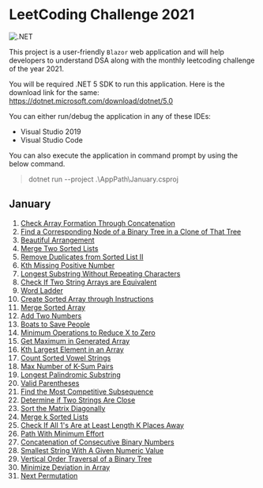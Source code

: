 # LeetCoding Challenge 2021

![.NET](https://github.com/jsowndarrajan/LeetCodingChallenge/workflows/.NET/badge.svg)

This project is a user-friendly `Blazor` web application and will help developers to understand DSA along with the monthly leetcoding challenge of the year 2021.

You will be required .NET 5 SDK to run this application. Here is the download link for the same: https://dotnet.microsoft.com/download/dotnet/5.0

You can either run/debug the application in any of these IDEs:

* Visual Studio 2019
* Visual Studio Code

You can also execute the application in command prompt by using the below command.

> dotnet run --project .\AppPath\January.csproj

## January

1. [Check Array Formation Through Concatenation](https://leetcode.com/explore/challenge/card/january-leetcoding-challenge-2021/579/week-1-january-1st-january-7th/3589/)
2. [Find a Corresponding Node of a Binary Tree in a Clone of That Tree](https://leetcode.com/explore/challenge/card/january-leetcoding-challenge-2021/579/week-1-january-1st-january-7th/3590/)
3. [Beautiful Arrangement](https://leetcode.com/explore/challenge/card/january-leetcoding-challenge-2021/579/week-1-january-1st-january-7th/3591/)
4. [Merge Two Sorted Lists](https://leetcode.com/explore/challenge/card/january-leetcoding-challenge-2021/579/week-1-january-1st-january-7th/3592/)
5. [Remove Duplicates from Sorted List II](https://leetcode.com/explore/challenge/card/january-leetcoding-challenge-2021/579/week-1-january-1st-january-7th/3593/)
6. [Kth Missing Positive Number](https://leetcode.com/explore/challenge/card/january-leetcoding-challenge-2021/579/week-1-january-1st-january-7th/3594/)
7. [Longest Substring Without Repeating Characters](https://leetcode.com/explore/challenge/card/january-leetcoding-challenge-2021/579/week-1-january-1st-january-7th/3595/)
8. [Check If Two String Arrays are Equivalent](https://leetcode.com/explore/challenge/card/january-leetcoding-challenge-2021/580/week-2-january-8th-january-14th/3597/)
9. [Word Ladder](https://leetcode.com/explore/challenge/card/january-leetcoding-challenge-2021/580/week-2-january-8th-january-14th/3598/)
10. [Create Sorted Array through Instructions](https://leetcode.com/explore/challenge/card/january-leetcoding-challenge-2021/580/week-2-january-8th-january-14th/3599/)
11. [Merge Sorted Array](https://leetcode.com/explore/challenge/card/january-leetcoding-challenge-2021/580/week-2-january-8th-january-14th/3600/)
12. [Add Two Numbers](https://leetcode.com/explore/challenge/card/january-leetcoding-challenge-2021/580/week-2-january-8th-january-14th/3601/)
13. [Boats to Save People](https://leetcode.com/explore/challenge/card/january-leetcoding-challenge-2021/580/week-2-january-8th-january-14th/3602/)
14. [Minimum Operations to Reduce X to Zero](https://leetcode.com/explore/challenge/card/january-leetcoding-challenge-2021/580/week-2-january-8th-january-14th/3603/)
15. [Get Maximum in Generated Array](https://leetcode.com/explore/challenge/card/january-leetcoding-challenge-2021/581/week-3-january-15th-january-21st/3605/)
16. [Kth Largest Element in an Array](https://leetcode.com/explore/challenge/card/january-leetcoding-challenge-2021/581/week-3-january-15th-january-21st/3606/)
17. [Count Sorted Vowel Strings](https://leetcode.com/explore/challenge/card/january-leetcoding-challenge-2021/581/week-3-january-15th-january-21st/3607/)
18. [Max Number of K-Sum Pairs](https://leetcode.com/explore/challenge/card/january-leetcoding-challenge-2021/581/week-3-january-15th-january-21st/3608/)
19. [Longest Palindromic Substring](https://leetcode.com/explore/challenge/card/january-leetcoding-challenge-2021/581/week-3-january-15th-january-21st/3609/)
20. [Valid Parentheses](https://leetcode.com/explore/challenge/card/january-leetcoding-challenge-2021/581/week-3-january-15th-january-21st/3610/)
21. [Find the Most Competitive Subsequence](https://leetcode.com/explore/challenge/card/january-leetcoding-challenge-2021/581/week-3-january-15th-january-21st/3611/)
22. [Determine if Two Strings Are Close](https://leetcode.com/explore/challenge/card/january-leetcoding-challenge-2021/582/week-4-january-22nd-january-28th/3613/)
23. [Sort the Matrix Diagonally](https://leetcode.com/explore/challenge/card/january-leetcoding-challenge-2021/582/week-4-january-22nd-january-28th/3614/)
24. [Merge k Sorted Lists](https://leetcode.com/explore/challenge/card/january-leetcoding-challenge-2021/582/week-4-january-22nd-january-28th/3615/)
25. [Check If All 1's Are at Least Length K Places Away](https://leetcode.com/explore/challenge/card/january-leetcoding-challenge-2021/582/week-4-january-22nd-january-28th/3616/)
26. [Path With Minimum Effort](https://leetcode.com/explore/challenge/card/january-leetcoding-challenge-2021/582/week-4-january-22nd-january-28th/3617/)
27. [Concatenation of Consecutive Binary Numbers](https://leetcode.com/explore/challenge/card/january-leetcoding-challenge-2021/582/week-4-january-22nd-january-28th/3618/)
28. [Smallest String With A Given Numeric Value](https://leetcode.com/explore/challenge/card/january-leetcoding-challenge-2021/582/week-4-january-22nd-january-28th/3619/)
29. [Vertical Order Traversal of a Binary Tree](https://leetcode.com/explore/challenge/card/january-leetcoding-challenge-2021/583/week-5-january-29th-january-31st/3621/)
30. [Minimize Deviation in Array](https://leetcode.com/explore/challenge/card/january-leetcoding-challenge-2021/583/week-5-january-29th-january-31st/3622/)
31. [Next Permutation](https://leetcode.com/explore/challenge/card/january-leetcoding-challenge-2021/583/week-5-january-29th-january-31st/3623/)